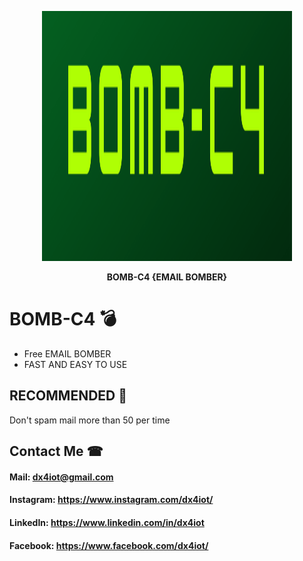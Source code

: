 <p align="center"><img src="logo/logo.png" width="400" height="400" alt="logo"></p>
<p align="center"><b>BOMB-C4 {EMAIL BOMBER}</b></p>

# BOMB-C4 💣
* Free EMAIL BOMBER 
* FAST AND EASY TO USE

## RECOMMENDED 📒
Don't spam mail more than 50 per time 

## Contact Me ☎

#### Mail: dx4iot@gmail.com

#### Instagram: https://www.instagram.com/dx4iot/

#### LinkedIn: https://www.linkedin.com/in/dx4iot

#### Facebook: https://www.facebook.com/dx4iot/
